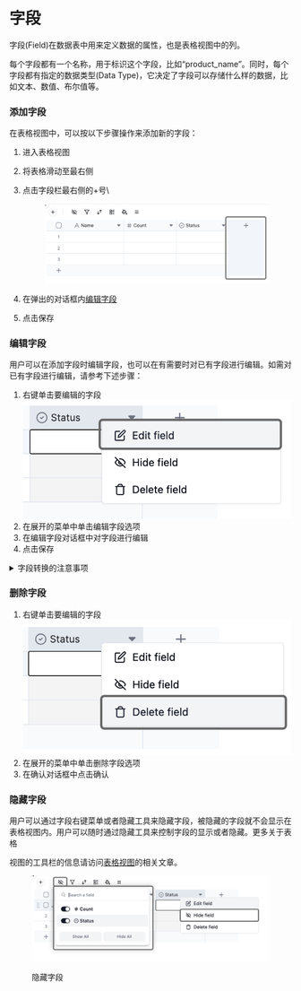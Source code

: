 # 字段

字段(Field)在数据表中用来定义数据的属性，也是表格视图中的列。

每个字段都有一个名称，用于标识这个字段，比如“product\_name”。同时，每个字段都有指定的数据类型(Data Type)，它决定了字段可以存储什么样的数据，比如文本、数值、布尔值等。&#x20;

### 添加字段

在表格视图中，可以按以下步骤操作来添加新的字段：

1. 进入表格视图
2. 将表格滑动至最右侧
3.  点击字段栏最右侧的+号\


    <figure><img src="../../.gitbook/assets/image (22).png" alt=""><figcaption></figcaption></figure>
4. 在弹出的对话框内[编辑字段](./#bian-ji-zi-duan)
5. 点击保存

### 编辑字段

用户可以在添加字段时编辑字段，也可以在有需要时对已有字段进行编辑。如需对已有字段进行编辑，请参考下述步骤：

1. 右键单击要编辑的字段\
   ![](<../../.gitbook/assets/image (20).png>)
2. 在展开的菜单中单击编辑字段选项
3. 在编辑字段对话框中对字段进行编辑
4. 点击保存

<details>

<summary>字段转换的注意事项</summary>

编辑字段可能会引发字段转换。用户可以将当前字段更改为新的字段类型，例如，将单行文本字段转换为单选字段。但某些情况下，某些转换会丢失数据。例如，将文本字段转换为附件字段会丢失所有文本信息，因为纯文本值无法转换为附件。

如果您发现在转换过程中丢失了某些单元格值，您可以使用键盘快捷键Ctrl+Z（Command+Z）撤消转换，将字段恢复到其之前的状态，同时将还原由于转换而丢失的数据。

有关每种字段类型及其特定自定义选项的详细信息，请参阅各字段类型的说明文档。

</details>

### 删除字段

1. 右键单击要编辑的字段\
   ![](<../../.gitbook/assets/image (31).png>)
2. 在展开的菜单中单击删除字段选项
3. 在确认对话框中点击确认

### 隐藏字段

用户可以通过字段右键菜单或者隐藏工具来隐藏字段，被隐藏的字段就不会显示在表格视图内。用户可以随时通过隐藏工具来控制字段的显示或者隐藏。更多关于表格

视图的工具栏的信息请访问[表格视图](../shi-tu/biao-ge-shi-tu.md)的相关文章。

<figure><img src="../../.gitbook/assets/image (25).png" alt=""><figcaption><p>隐藏字段</p></figcaption></figure>

